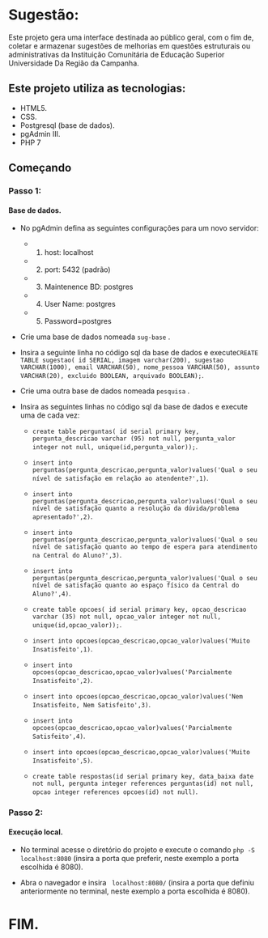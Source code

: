 # Sugestão:

Este projeto gera uma interface destinada ao público geral, com o fim de, coletar e armazenar sugestões de melhorias em questões estruturais ou administrativas da Instituição Comunitária de Educação Superior Universidade Da Região da Campanha.

## Este projeto utiliza as tecnologias:

* HTML5.
* CSS.
* Postgresql (base de dados).
* pgAdmin III.
* PHP 7


## Começando

### Passo 1:

#### Base de dados.

* No pgAdmin defina as seguintes configurações para um novo servidor: 

    * 1. host: localhost 
    * 2. port: 5432 (padrão)
    * 3. Maintenence BD: postgres
    * 4. User Name: postgres 
    * 5. Password=postgres

* Crie uma base de dados nomeada ``` sug-base ``` .

* Insira a seguinte linha no código sql da base de dados e execute``` CREATE TABLE sugestao( id SERIAL, imagem varchar(200), sugestao VARCHAR(1000), email VARCHAR(50), nome_pessoa VARCHAR(50), assunto VARCHAR(20), excluido BOOLEAN, arquivado BOOLEAN); ```.

* Crie uma outra base de dados nomeada ``` pesquisa ``` .

* Insira as seguintes linhas no código sql da base de dados e execute uma de cada vez:
    
    * ``` create table perguntas( id serial primary key, pergunta_descricao varchar (95) not null, pergunta_valor integer not null, unique(id,pergunta_valor)); ```.

    * ``` insert into perguntas(pergunta_descricao,pergunta_valor)values('Qual o seu nível de satisfação em relação ao atendente?',1) ```.

    * ``` insert into perguntas(pergunta_descricao,pergunta_valor)values('Qual o seu nível de satisfação quanto a resolução da dúvida/problema apresentado?',2) ```.

    * ``` insert into perguntas(pergunta_descricao,pergunta_valor)values('Qual o seu nível de satisfação quanto ao tempo de espera para atendimento na Central do Aluno?',3) ```.

    * ``` insert into perguntas(pergunta_descricao,pergunta_valor)values('Qual o seu nível de satisfação quanto ao espaço físico da Central do Aluno?',4) ```.

    * ``` create table opcoes( id serial primary key, opcao_descricao varchar (35) not null, opcao_valor integer not null, unique(id,opcao_valor)); ```.

    * ``` insert into opcoes(opcao_descricao,opcao_valor)values('Muito Insatisfeito',1) ```.

    * ``` insert into opcoes(opcao_descricao,opcao_valor)values('Parcialmente Insatisfeito',2) ```.

    * ``` insert into opcoes(opcao_descricao,opcao_valor)values('Nem Insatisfeito, Nem Satisfeito',3) ```.

    * ``` insert into opcoes(opcao_descricao,opcao_valor)values('Parcialmente Satisfeito',4) ```.

    * ``` insert into opcoes(opcao_descricao,opcao_valor)values('Muito Insatisfeito',5) ```.

    * ``` create table respostas(id serial primary key, data_baixa date not null, pergunta integer references perguntas(id) not null, opcao integer references opcoes(id) not null) ```.

### Passo 2:

#### Execução local.

* No terminal acesse o diretório do projeto e execute o comando ``` php -S localhost:8080 ``` (insira a porta que preferir, neste exemplo a porta escolhida é 8080).

* Abra o navegador e insira ``` localhost:8080/``` (insira a porta que definiu anteriormente no terminal, neste exemplo a porta escolhida é 8080).

# FIM.


